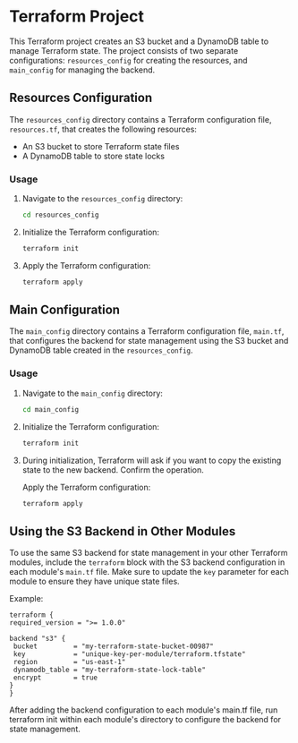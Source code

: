 # Terraform Project

This Terraform project creates an S3 bucket and a DynamoDB table to manage Terraform state. The project consists of two separate configurations: `resources_config` for creating the resources, and `main_config` for managing the backend.

## Resources Configuration

The `resources_config` directory contains a Terraform configuration file, `resources.tf`, that creates the following resources:

- An S3 bucket to store Terraform state files
- A DynamoDB table to store state locks

### Usage

1. Navigate to the `resources_config` directory:

   ```sh
   cd resources_config
   ```


2. Initialize the Terraform configuration:

    ```sh
    terraform init
    ```


3. Apply the Terraform configuration:

    ```sh
    terraform apply
    ```


## Main Configuration

The `main_config` directory contains a Terraform configuration file, `main.tf`, that configures the backend for state management using the S3 bucket and DynamoDB table created in the `resources_config`.

### Usage

1. Navigate to the `main_config` directory:

    ```sh
    cd main_config
    ```

2. Initialize the Terraform configuration:

    ```sh
    terraform init
    ```

3. During initialization, Terraform will ask if you want to copy the existing state to the new backend. Confirm the operation.
    
    Apply the Terraform configuration:

    ```sh
    terraform apply
    ```


## Using the S3 Backend in Other Modules

To use the same S3 backend for state management in your other Terraform modules, include the `terraform` block with the S3 backend configuration in each module's `main.tf` file. Make sure to update the `key` parameter for each module to ensure they have unique state files.

Example:

```hcl
terraform {
required_version = ">= 1.0.0"

backend "s3" {
 bucket         = "my-terraform-state-bucket-00987"
 key            = "unique-key-per-module/terraform.tfstate"
 region         = "us-east-1"
 dynamodb_table = "my-terraform-state-lock-table"
 encrypt        = true
}
}
```

After adding the backend configuration to each module's main.tf file, run terraform init within each module's directory to configure the backend for state management.